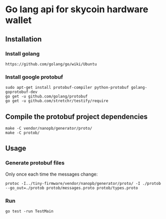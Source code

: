 # Go lang api for skycoin hardware wallet

## Installation

### Install golang

    https://github.com/golang/go/wiki/Ubuntu

### Install google protobuf

    sudo apt-get install protobuf-compiler python-protobuf golang-goprotobuf-dev
    go get -u github.com/golang/protobuf
    go get -u github.com/stretchr/testify/require

## Compile the protobuf project dependencies

    make -C vendor/nanopb/generator/proto/
    make -C protob/

## Usage

### Generate protobuf files

Only once each time the messages change:

    protoc -I../tiny-firmware/vendor/nanopb/generator/proto/ -I ./protob  --go_out=./protob protob/messages.proto protob/types.proto

### Run

    go test -run TestMain
